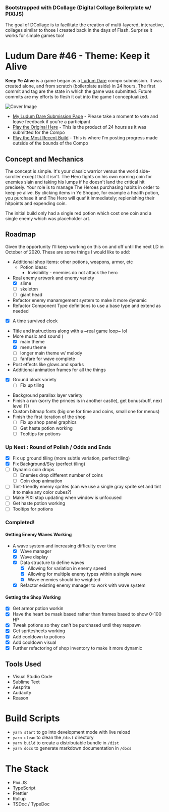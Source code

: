 ### Bootstrapped with DCollage (Digital Collage Boilerplate w/ PIXIJS)

The goal of DCollage is to facilitate the creation of multi-layered, interactive, collages similar to those I created back in the days of Flash. Surprise it works for simple games too!

# Ludum Dare #46 - Theme: Keep it Alive

**Keep Ye Alive** is a game began as a [Ludum Dare](https://ldjam.com/events/ludum-dare/46) compo submission. It was created alone, and from scratch (boilerplate aside) in 24 hours. The first commit and tag are the state in which the game was submitted. Future commits are my efforts to flesh it out into the game I conceptualized.

![Cover Image](https://jrvisuals.com/games/ld46-latest/github-images/keepyealivecover.jpg)

- [My Ludum Dare Submission Page](https://ldjam.com/events/ludum-dare/46/keep-ye-alive) - Please take a moment to vote and leave feedback if you're a participant
- [Play the Original Here](https://www.jrvisuals.com/games/ld46/) - This is the product of 24 hours as it was submitted for the Compo
- [Play the Most Recent Build](https://www.jrvisuals.com/games/ld46-latest/) - This is where I'm posting progress made outside of the bounds of the Compo

## Concept and Mechanics

The concept is simple. It's your classic warrior versus the world side-scroller except that it isn't. The Hero fights on his own earning coin for enemies slain and taking his lumps if he doesn't land the critical hit precisely. Your role is to manage The Heroes purchasing habits in order to keep ye alive. By clicking items in Ye Shoppe, for example a health potion, you purchase it and The Hero will quaf it immediately; replenishing their hitpoints and expending coin.

The initial build only had a single red potion which cost one coin and a single enemy which was placeholder art.

## Roadmap

Given the opportunity I'll keep working on this on and off until the next LD in October of 2020. These are some things I would like to add:

- Additional shop items: other potions, weapons, armor, etc
  - Potion ideas:
    - Invisibility - enemies do not attack the hero
- Real enemy artwork and enemy variety
  - [x] slime
  - [ ] skeleton
  - [ ] giant head
- Refactor enemy manamgement system to make it more dynamic
- Refactor Component Type definitions to use a base type and extend as needed
- [x] A time survived clock
- Title and instructions along with a ~real game loop~ lol
- More music and sound (
  - [x] main theme
  - [x] menu theme
  - [ ] longer main theme w/ melody
  - [ ] fanfare for wave complete
- Post effects like glows and sparks
- Additional animation frames for all the things
- [x] Ground block variety
  - [ ] Fix up tiling
- Background parallax layer variety
- Finish a run (sorry the princes is in another castle), get bonus/buff, next level (?)
- Custom bitmap fonts (big one for time and coins, small one for menus)
- Finish the first iteration of the shop
  - [ ] Fix up shop panel graphics
  - [ ] Get haste potion working
  - [ ] Tooltips for potions

### Up Next : Round of Polish / Odds and Ends

- [x] Fix up ground tiling (more subtle variation, perfect tiling)
- [x] Fix Background/Sky (perfect tiling)
- [ ] Dynamic coin drops
  - [ ] Enemies drop different number of coins
  - [ ] Coin drop animation
- [ ] Tint-friendly enemy sprites (can we use a single gray sprite set and tint it to make any color cubes?)
- [ ] Make PIXI stop updating when window is unfocused
- [ ] Get haste potion working
- [ ] Tooltips for potions

### Completed!

#### Getting Enemy Waves Working

- A wave system and increasing difficulty over time
  - [x] Wave manager
  - [x] Wave display
  - [x] Data structure to define waves
    - [x] Allowing for variation in enemy speed
    - [x] Allowing for multiple enemy types within a single wave
    - [x] Wave enemies should be weighted
  - [x] Refactor existing enemy manager to work with wave system

#### Getting the Shop Working

- [x] Get armor potion workin
- [x] Have the heart be mask based rather than frames based to show 0-100 HP
- [x] Tweak potions so they can't be purchased until they respawn
- [x] Get spritesheets working
- [x] Add cooldown to potions
- [x] Add cooldown visual
- [x] Further refactoring of shop inventory to make it more dynamic

## Tools Used

- Visual Studio Code
- Sublime Text
- Aesprite
- Audacity
- Reason

# Build Scripts

- `yarn start` to go into development mode with live reload
- `yarn clean` to clean the `/dist` directory
- `yarn build` to create a distributable bundle in `/dist`
- `yarn docs` to generate markdown documentation in `/docs`

# The Stack

- Pixi.JS
- TypeScript
- Prettier
- Rollup
- TSDoc / TypeDoc
